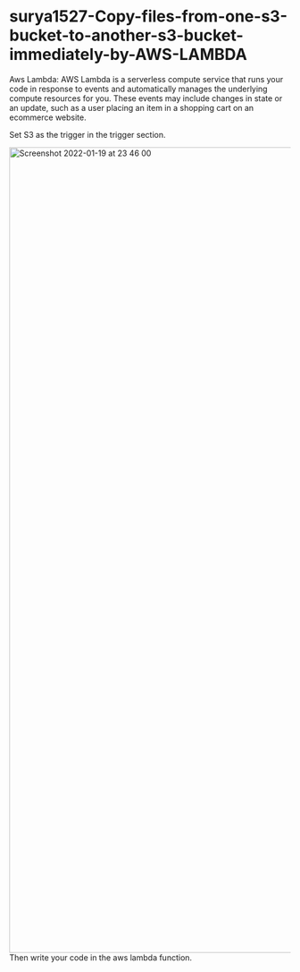 # surya1527-Copy-files-from-one-s3-bucket-to-another-s3-bucket-immediately-by-AWS-LAMBDA


Aws Lambda: AWS Lambda is a serverless compute service that runs your code in response to events and automatically manages the underlying compute resources for you. These events may include changes in state or an update, such as a user placing an item in a shopping cart on an ecommerce website.



Set S3 as the trigger in the trigger section.



<img width="1440" alt="Screenshot 2022-01-19 at 23 46 00" src="https://user-images.githubusercontent.com/58841159/150191463-0980057e-666e-49af-96fa-ea276a0c4a1a.png">
</br>
Then write your code in the aws lambda function.


